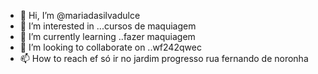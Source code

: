 - 👋 Hi, I’m @mariadasilvadulce
- 👀 I’m interested in ...cursos de maquiagem
- 🌱 I’m currently learning ..fazer maquiagem
- 💞️ I’m looking to collaborate on ..wf242qwec 
- 📫 How to reach ef só ir no jardim progresso rua fernando de noronha 
<!---
mariadasilvadulce/mariadasilvadulce is a ✨ special ✨ repository because its `README.md` (this file) appears on your GitHub profile.
You can click the Preview link to take a look at your changes.
--->
